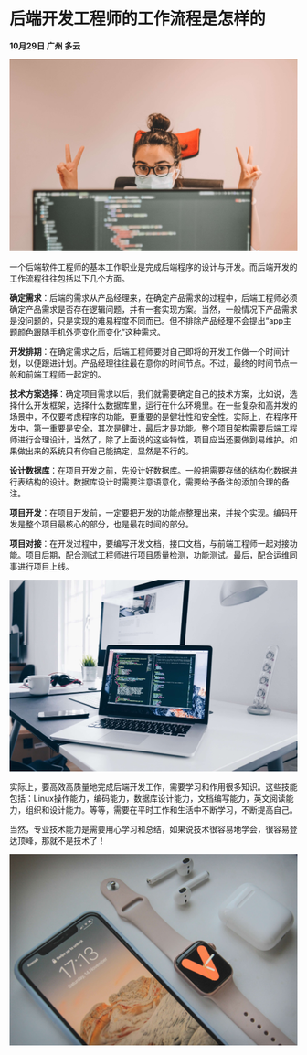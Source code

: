 # 后端开发工程师的工作流程是怎样的

**10月29日    广州    多云**

![211029-01.jpg](../img/211029-01.jpg)

一个后端软件工程师的基本工作职业是完成后端程序的设计与开发。而后端开发的工作流程往往包括以下几个方面。

**确定需求**：后端的需求从产品经理来，在确定产品需求的过程中，后端工程师必须确定产品需求是否存在逻辑问题，并有一套实现方案。当然，一般情况下产品需求是没问题的，只是实现的难易程度不同而已。但不排除产品经理不会提出“app主题颜色跟随手机外壳变化而变化”这种需求。

**开发排期**：在确定需求之后，后端工程师要对自己即将的开发工作做一个时间计划，以便跟进计划。产品经理往往最在意你的时间节点。不过，最终的时间节点一般和前端工程师一起定的。

**技术方案选择**：确定项目需求以后，我们就需要确定自己的技术方案，比如说，选择什么开发框架，选择什么数据库里，运行在什么环境里。在一些复杂和高并发的场景中，不仅要考虑程序的功能，更重要的是健壮性和安全性。实际上，在程序开发中，第一重要是安全，其次是健壮，最后才是功能。整个项目架构需要后端工程师进行合理设计，当然了，除了上面说的这些特性，项目应当还要做到易维护。如果做出来的系统只有你自己能搞定，显然是不行的。

**设计数据库**：在项目开发之前，先设计好数据库。一般把需要存储的结构化数据进行表结构的设计。数据库设计时需要注意语意化，需要给予备注的添加合理的备注。

**项目开发**：在项目开发前，一定要把开发的功能点整理出来，并挨个实现。编码开发是整个项目最核心的部分，也是最花时间的部分。

**项目对接**：在开发过程中，要编写开发文档，接口文档，与前端工程师一起对接功能。项目后期，配合测试工程师进行项目质量检测，功能测试。最后，配合运维同事进行项目上线。


![211029-02.jpg](../img/211029-02.jpg)

实际上，要高效高质量地完成后端开发工作，需要学习和作用很多知识。这些技能包括：Linux操作能力，编码能力，数据库设计能力，文档编写能力，英文阅读能力，组织和设计能力。等等，需要在平时工作和生活中不断学习，不断提高自己。

当然，专业技术能力是需要用心学习和总结，如果说技术很容易地学会，很容易登达顶峰，那就不是技术了！

![211029-03.jpg](../img/211029-03.jpg)